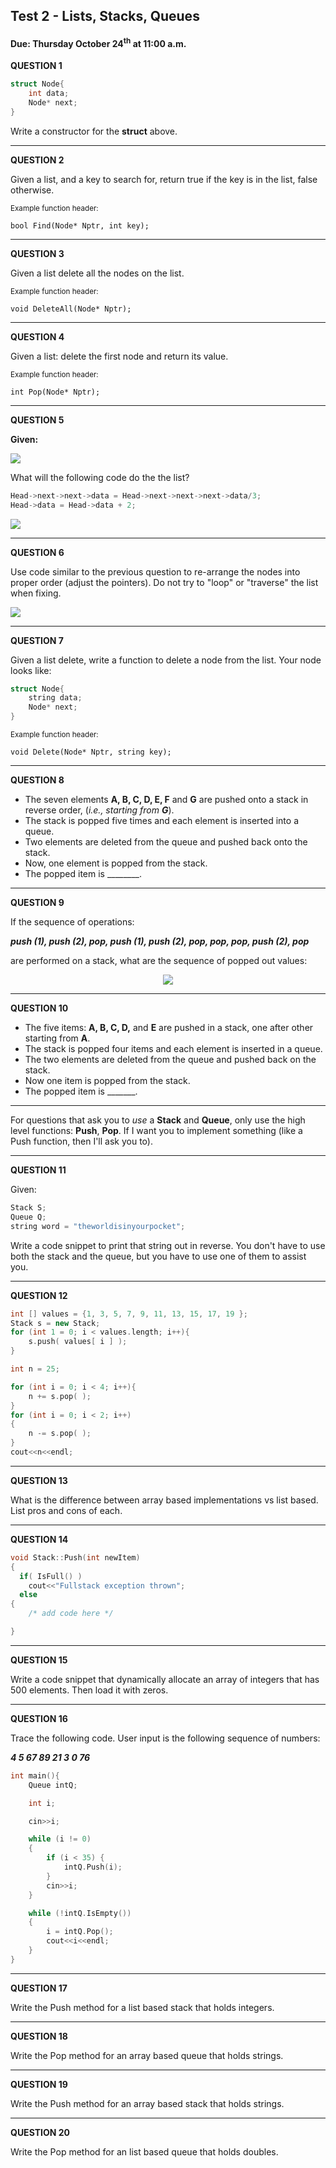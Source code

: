 ## Test 2 - Lists, Stacks, Queues
#### Due: Thursday October 24<sup>th</sup> at 11:00 a.m.

**QUESTION 1** 
```cpp  
struct Node{  
    int data;  
    Node* next;  
}
```

Write a constructor for the **struct** above.

---

**QUESTION 2** 

Given a list, and a key to search for, return true if the key is in the list, false otherwise.  

<sub>Example function header:</sub>
```
bool Find(Node* Nptr, int key);
```

---

**QUESTION 3** 

Given a list delete all the nodes on the list. 

<sub>Example function header:</sub>
```
void DeleteAll(Node* Nptr);
```

---

**QUESTION 4** 

Given a list: delete the first node and return its value. 

<sub>Example function header:</sub>
```
int Pop(Node* Nptr);
```

---

**QUESTION 5** 

**Given:** 

<img src="https://cs.msutexas.edu/~griffin/zcloud/zcloud-files/test2.1.a.png">

What will the following code do the the list?

```cpp
Head->next->next->data = Head->next->next->next->data/3;
Head->data = Head->data + 2;
```

<img src="https://cs.msutexas.edu/~griffin/zcloud/zcloud-files/test.2.2.png">

---
**QUESTION 6** 

Use code similar to the previous question to re-arrange the nodes into proper order (adjust the pointers). Do not try to "loop" or "traverse" the list when fixing.

<img src="https://cs.msutexas.edu/~griffin/zcloud/zcloud-files/test.2.3.png">

---

**QUESTION 7** 

Given a list delete, write a function to delete a node from the list. Your node looks like:
```cpp  
struct Node{  
    string data;  
    Node* next;  
}
```

<sub>Example function header:</sub>
```
void Delete(Node* Nptr, string key);
```

---

**QUESTION 8** 

- The seven elements **A, B, C, D, E, F** and **G** are pushed onto a stack in reverse order, (*i.e., starting from **G***). 
- The stack is popped five times and each element is inserted into a queue.
- Two elements are deleted from the queue and pushed back onto the stack. 
- Now, one element is popped from the stack. 
- The popped item is ________.

---

**QUESTION 9** 

If the sequence of operations:

***push (1), push (2), pop, push (1), push (2), pop, pop, pop, push (2), pop*** 

are performed on a stack, what are the sequence of popped out values:

<center><img src="https://cs.msutexas.edu/~griffin/zcloud/zcloud-files/test.2.4.png"></center>

---
**QUESTION 10** 

- The five items: **A, B, C, D,** and **E** are pushed in a stack, one after other starting from **A**. 
- The stack is popped four items and each element is inserted in a queue. 
- The two elements are deleted from the queue and pushed back on the stack. 
- Now one item is popped from the stack. 
- The popped item is _______.

---
For questions that ask you to *use* a **Stack** and **Queue**, only use the high level functions: **Push**, **Pop**.  If I want you to implement something (like a Push function, then I'll ask you to).

---

**QUESTION 11** 

Given:
```cpp
Stack S;
Queue Q;
string word = "theworldisinyourpocket";
```

Write a code snippet to print that string out in reverse. You don't have to use both the stack and the queue, but you have to use one of them to assist you.


---

**QUESTION 12** 

```cpp
int [] values = {1, 3, 5, 7, 9, 11, 13, 15, 17, 19 };
Stack s = new Stack;
for (int 1 = 0; i < values.length; i++){
    s.push( values[ i ] );
}

int n = 25;

for (int i = 0; i < 4; i++){
    n += s.pop( );
}
for (int i = 0; i < 2; i++)
{
    n -= s.pop( );
}
cout<<n<<endl;
```

---


**QUESTION 13** 

What is the difference between array based implementations vs list based. List pros and cons of each.


---


**QUESTION 14** 

```cpp
void Stack::Push(int newItem)
{
  if( IsFull() )
    cout<<"Fullstack exception thrown";
  else
{
  	/* add code here */	

}
```


---


**QUESTION 15** 

Write a code snippet that dynamically allocate an array of integers that has 500 elements. Then load it with zeros.


---


**QUESTION 16**

Trace the following code. User input is the following sequence of numbers:

***4  5  67  89  21  3  0  76***

```cpp
int main(){
    Queue intQ;

	int i;

	cin>>i;

	while (i != 0)
	{
		if (i < 35) {
			intQ.Push(i);
        }
		cin>>i;
	}

	while (!intQ.IsEmpty())
	{
		i = intQ.Pop();
		cout<<i<<endl;
	}
}
```


---


**QUESTION 17**

Write the Push method for a list based stack that holds integers.


---


**QUESTION 18**

Write the Pop method for an array based queue that holds strings.


---


**QUESTION 19**

Write the Push method for an array based stack that holds strings.


---


**QUESTION 20**

Write the Pop method for an list based queue that holds doubles.